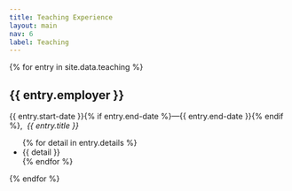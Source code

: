 ```yaml
---
title: Teaching Experience
layout: main
nav: 6
label: Teaching
---
```

{% for entry in site.data.teaching %}
<a id="{{ entry.id }}"></a>
<h2>{{ entry.employer }}</h2>

<p>{{ entry.start-date }}{% if entry.end-date %}&mdash;{{ entry.end-date }}{% endif %},&nbsp;&nbsp;<em>{{ entry.title }}</em><p>

<ul>
{% for detail in entry.details %}
<li>{{ detail }}</li>
{% endfor %}
</ul>
{% endfor %}
